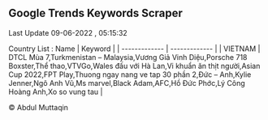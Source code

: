 

## Google Trends Keywords Scraper 
 
Last Update 09-06-2022 , 05:15:32

Country List :
 Name  | Keyword |
| ------------- | ------------- |
| VIETNAM | DTCL Mùa 7,Turkmenistan – Malaysia,Vương Giả Vinh Diệu,Porsche 718 Boxster,Thể thao,VTVGo,Wales đấu với Hà Lan,Vi khuẩn ăn thịt người,Asian Cup 2022,FPT Play,Thuong ngay nang ve tap 30 phần 2,Đức – Anh,Kylie Jenner,Ngô Anh Vũ,Ms marvel,Black Adam,AFC,Hồ Đức Phớc,Lý Công Hoàng Anh,Xo so vung tau |



© Abdul Muttaqin 
